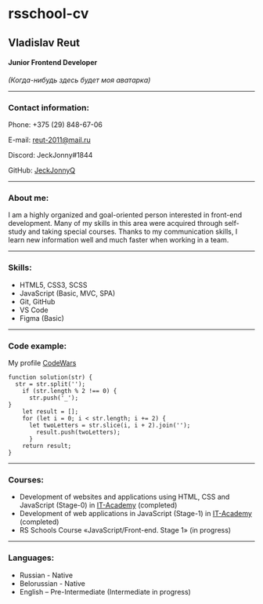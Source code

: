 # rsschool-cv
## **Vladislav Reut**
#### Junior Frontend Developer
*(Когда-нибудь здесь будет моя аватарка)*
- - -
### Contact information:
Phone: +375 (29) 848-67-06

E-mail: reut-2011@mail.ru

Discord: JeckJonny#1844

GitHub: [JeckJonnyQ](https://github.com/JeckJonnyQ)

- - -
### About me:
I am a highly organized and goal-oriented person interested in front-end development. Many of my skills in this area were acquired through self-study and taking special courses.
Thanks to my communication skills, I learn new information well and much faster when working in a team.

- - -
### Skills:
* HTML5, CSS3, SCSS
* JavaScript (Basic, MVC, SPA)
* Git, GitHub
* VS Code
* Figma (Basic)

- - -
### Code example:
My profile [CodeWars](https://www.codewars.com/users/Vladislav%20Reut)
```
function solution(str) {
  str = str.split('');
    if (str.length % 2 !== 0) {
      str.push('_');
}
    let result = [];
    for (let i = 0; i < str.length; i += 2) {
      let twoLetters = str.slice(i, i + 2).join('');
        result.push(twoLetters);
      }
    return result;
}
```

- - -
### Courses:
* Development of websites and applications using HTML, CSS and JavaScript (Stage-0) in [IT-Academy](https://www.dist.it-academy.by/) (completed)
* Development of web applications in JavaScript (Stage-1) in [IT-Academy](https://www.dist.it-academy.by/) (completed)
* RS Schools Course «JavaScript/Front-end. Stage 1» (in progress)

- - -
### Languages:
* Russian - Native
* Belorussian - Native
* English – Pre-Intermediate (Intermediate in progress)